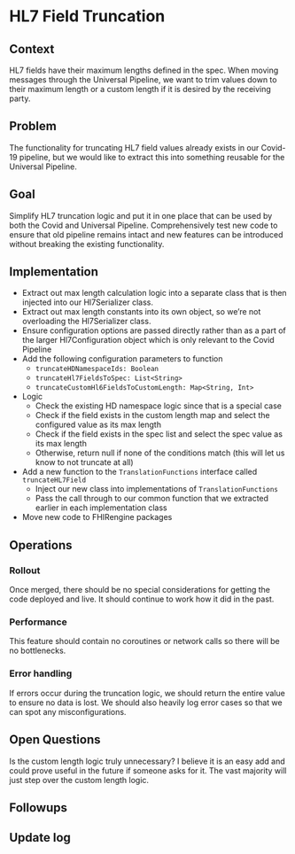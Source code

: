 # HL7 Field Truncation

## Context

HL7 fields have their maximum lengths defined in the spec. When moving messages through the Universal Pipeline, we want to trim values down to their maximum length or a custom length if it is desired by the receiving party. 

## Problem

The functionality for truncating HL7 field values already exists in our Covid-19 pipeline, but we would like to extract this into something reusable for the Universal Pipeline. 

## Goal

Simplify HL7 truncation logic and put it in one place that can be used by both the Covid and Universal Pipeline. Comprehensively test new code to ensure that old pipeline remains intact and new features can be introduced without breaking the existing functionality.

## Implementation

 - Extract out max length calculation logic into a separate class that is then injected into our Hl7Serializer class.
 - Extract out max length constants into its own object, so we’re not overloading the Hl7Serializer class.
 - Ensure configuration options are passed directly rather than as a part of the larger Hl7Configuration object which is only relevant to the Covid Pipeline
 - Add the following configuration parameters to function
   - ```truncateHDNamespaceIds: Boolean```
   - ```truncateHl7FieldsToSpec: List<String>```
   - ```truncateCustomHl6FieldsToCustomLength: Map<String, Int>```
 - Logic
   - Check the existing HD namespace logic since that is a special case
   - Check if the field exists in the custom length map and select the configured value as its max length
   - Check if the field exists in the spec list and select the spec value as its max length
   - Otherwise, return null if none of the conditions match (this will let us know to not truncate at all)
 - Add a new function to the `TranslationFunctions` interface called `truncateHL7Field`
   - Inject our new class into implementations of `TranslationFunctions`
   - Pass the call through to our common function that we extracted earlier in each implementation class
 - Move new code to FHIRengine packages

## Operations

### Rollout

Once merged, there should be no special considerations for getting the code deployed and live. It should continue to work how it did in the past.

### Performance

This feature should contain no coroutines or network calls so there will be no bottlenecks.

### Error handling

If errors occur during the truncation logic, we should return the entire value to ensure no data is lost. We should also heavily log error cases so that we can spot any misconfigurations.

## Open Questions

Is the custom length logic truly unnecessary? I believe it is an easy add and could prove useful in the future if someone asks for it. The vast majority will just step over the custom length logic.

## Followups

## Update log

